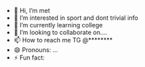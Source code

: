 - 👋 Hi, I’m met
- 👀 I’m interested in sport and dont trivial info
- 🌱 I’m currently learning college
- 💞️ I’m looking to collaborate on....
- 📫 How to reach me TG @********
- 😄 Pronouns: ...
- ⚡ Fun fact: 

<!---
mett109/mett109 is a ✨ special ✨ repository because its `README.md` (this file) appears on your GitHub profile.
You can click the Preview link to take a look at your changes.
--->
